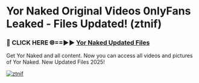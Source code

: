 # Yor Naked Original Videos 0nlyFans Leaked - Files Updated! (ztnif)

<h3>🔴 CLICK HERE 🌐==►► <a href="https://tinyurl.com/yckcrads" rel="nofollow">Yor Naked Updated Files</a></h3>

Get Yor Naked and all content. Now you can access all videos and pictures of Yor Naked. New Updated Files 2025!

[![ztnif](https://i.imgur.com/hpKpOFt.gif)](https://tinyurl.com/yckcrads)
